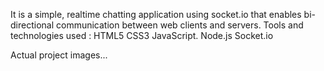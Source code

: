 It is a simple, realtime chatting application using  socket.io that  enables bi-directional communication between web clients and servers.
Tools and technologies used :
HTML5
CSS3
JavaScript.
Node.js
Socket.io

Actual project images...

